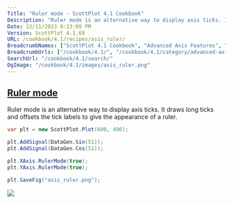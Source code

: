 ```yaml
---
Title: "Ruler mode - ScottPlot 4.1 Cookbook"
Description: "Ruler mode is an alternative way to display axis ticks. It draws long ticks and offsets the tick labels to give the appearance of a ruler."
Date: 12/11/2023 8:13:09 PM
Version: ScottPlot 4.1.69
URL: /cookbook/4.1/recipes/asis_ruler/
BreadcrumbNames: ["ScottPlot 4.1 Cookbook", "Advanced Axis Features", "Ruler mode"]
BreadcrumbUrls: ["/cookbook/4.1/", "/cookbook/4.1/category/advanced-axis-features", "/cookbook/4.1/recipes/asis_ruler/"]
SearchUrl: "/cookbook/4.1/search/"
OgImage: "/cookbook/4.1/images/asis_ruler.png"
---
```


<h2><a id='ruler-mode' href='/cookbook/4.1/recipes/asis_ruler/'>Ruler mode</a></h2>

Ruler mode is an alternative way to display axis ticks. It draws long ticks and offsets the tick labels to give the appearance of a ruler.

```cs
var plt = new ScottPlot.Plot(600, 400);

plt.AddSignal(DataGen.Sin(51));
plt.AddSignal(DataGen.Cos(51));

plt.XAxis.RulerMode(true);
plt.YAxis.RulerMode(true);

plt.SaveFig("asis_ruler.png");
```

<img src='../../images/asis_ruler.png' class='d-block mx-auto my-5' />


